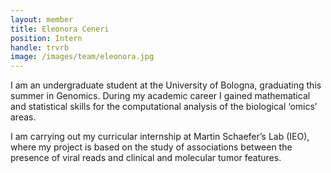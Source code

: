 ```yaml
---
layout: member
title: Eleonora Ceneri
position: Intern
handle: trvrb
image: /images/team/eleonora.jpg
---
```


I am an undergraduate student at the University of Bologna, graduating this summer in Genomics. During my academic career I gained mathematical and statistical skills for the computational analysis of the biological ‘omics’ areas. 

I am carrying out my curricular internship at Martin Schaefer’s Lab (IEO), where my project is based on the study of associations between the presence of viral reads and clinical and molecular tumor features.
